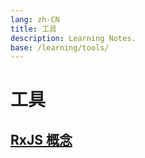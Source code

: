 ```yaml
---
lang: zh-CN
title: 工具
description: Learning Notes.
base: /learning/tools/
---
```

# 工具

## [RxJS 概念](./rxjs.md)
